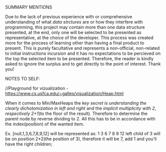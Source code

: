 SUMMARY MENTIONS 

Due to the lack of previous experience with or comprehensive understanding of what *data strctures* are or how they interfere with programming, this project may contain more than one data structure presented, at the end, only one will be selected to be presented as representative, at the choice of the developer. 
This process was created more for the process of learning other than having a final product to present. This is purely facultative and represents a non-official, non-related to initial instructions incursion and it has no expectations to be percieved on the top the selected item to be presented. Therefore, the reader is kindly asked to ignore the surplus and to get directly to the point of interest. Thank you!

NOTES TO SELF:

//Playground for vizualization - https://www.cs.usfca.edu/~galles/visualization/Heap.html

  When it comes to Min/MaxHeaps the *key secret is understanding the clearly dichotomization in left and right*
and the *implicit multiplicity with 2*, *respectively 2+1*(to the floor of the result). Therefore to determine 
the parent node by reverse dividing to 2. All this has to be in accordance with 
the index(position) of the wanted item.

  Ex. [null,1,3,6,7,8,9,12] will be represented as:
        1
       3 6
     7 8 9 12
left child of 3 will be on position 2*2(the position of 3), therefore it will be 7, add 1 and you'll have the right children;